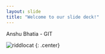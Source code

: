 ```yaml
---
layout: slide
title: "Welcome to our slide deck!"
---
```


Anshu Bhatia - GIT

![riddlocat](https://octodex.github.com/images/riddlocat.png)
{: .center}
